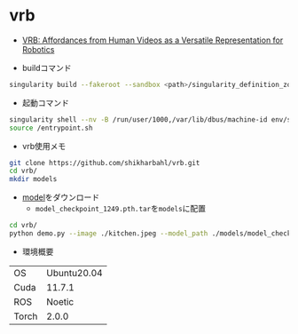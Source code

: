 # vrb

- [VRB: Affordances from Human Videos as a Versatile Representation for Robotics](https://github.com/shikharbahl/vrb)

- buildコマンド

```bash
singularity build --fakeroot --sandbox <path>/singularity_definition_zoo/013_clrnet_cuda_11_7/sandbox_clrnet Definitionfile.def 
```

- 起動コマンド

```bash
singularity shell --nv -B /run/user/1000,/var/lib/dbus/machine-id env/sigverse_sandbox/
source /entrypoint.sh
```

- vrb使用メモ

```bash
git clone https://github.com/shikharbahl/vrb.git
cd vrb/
mkdir models
```

- [model](https://drive.google.com/file/d/1nzahuDh4Wa0SXCPwpu9Z_MwkQGerGAhp/view?usp=sharing)をダウンロード
  - `model_checkpoint_1249.pth.tar`を`models`に配置

```bash
cd vrb/
python demo.py --image ./kitchen.jpeg --model_path ./models/model_checkpoint_1249.pth.tar
```

- 環境概要

| | |
| --- | --- |
| OS | Ubuntu20.04 |
| Cuda | 11.7.1 |
| ROS | Noetic |
| Torch | 2.0.0 |
